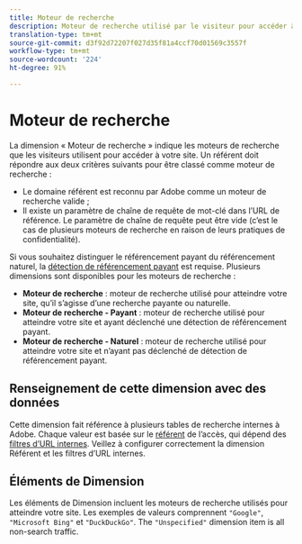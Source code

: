 ```yaml
---
title: Moteur de recherche
description: Moteur de recherche utilisé par le visiteur pour accéder à votre site.
translation-type: tm+mt
source-git-commit: d3f92d72207f027d35f81a4ccf70d01569c3557f
workflow-type: tm+mt
source-wordcount: '224'
ht-degree: 91%

---
```



# Moteur de recherche

La dimension « Moteur de recherche » indique les moteurs de recherche que les visiteurs utilisent pour accéder à votre site. Un référent doit répondre aux deux critères suivants pour être classé comme moteur de recherche :

* Le domaine référent est reconnu par Adobe comme un moteur de recherche valide ;
* Il existe un paramètre de chaîne de requête de mot-clé dans l’URL de référence. Le paramètre de chaîne de requête peut être vide (c’est le cas de plusieurs moteurs de recherche en raison de leurs pratiques de confidentialité).

Si vous souhaitez distinguer le référencement payant du référencement naturel, la [détection de référencement payant](/help/admin/admin/paid-search-detection/paid-search-detection.md) est requise. Plusieurs dimensions sont disponibles pour les moteurs de recherche :

* **Moteur de recherche** : moteur de recherche utilisé pour atteindre votre site, qu’il s’agisse d’une recherche payante ou naturelle.
* **Moteur de recherche - Payant** : moteur de recherche utilisé pour atteindre votre site et ayant déclenché une détection de référencement payant.
* **Moteur de recherche - Naturel** : moteur de recherche utilisé pour atteindre votre site et n’ayant pas déclenché de détection de référencement payant.

## Renseignement de cette dimension avec des données

Cette dimension fait référence à plusieurs tables de recherche internes à Adobe. Chaque valeur est basée sur le [référent](referrer.md) de l’accès, qui dépend des [filtres d’URL internes](/help/admin/admin/internal-url-filter-admin.md). Veillez à configurer correctement la dimension Référent et les filtres d’URL internes.

## Éléments de Dimension

Les éléments de Dimension incluent les moteurs de recherche utilisés pour atteindre votre site. Les exemples de valeurs comprennent `"Google"`, `"Microsoft Bing"` et `"DuckDuckGo"`. The `"Unspecified"` dimension item is all non-search traffic.
